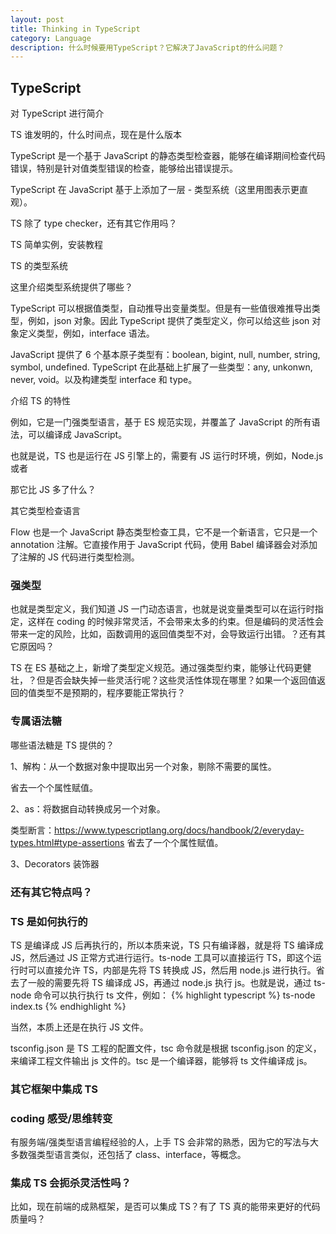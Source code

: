 ```yaml
---
layout: post
title: Thinking in TypeScript
category: Language
description: 什么时候要用TypeScript？它解决了JavaScript的什么问题？
---
```


## TypeScript

对 TypeScript 进行简介

TS 谁发明的，什么时间点，现在是什么版本

TypeScript 是一个基于 JavaScript 的静态类型检查器，能够在编译期间检查代码错误，特别是针对值类型错误的检查，能够给出错误提示。

TypeScript 在 JavaScript 基于上添加了一层 - 类型系统（这里用图表示更直观）。

TS 除了 type checker，还有其它作用吗？

TS 简单实例，安装教程

TS 的类型系统

这里介绍类型系统提供了哪些？

TypeScript 可以根据值类型，自动推导出变量类型。但是有一些值很难推导出类型，例如，json 对象。因此 TypeScript 提供了类型定义，你可以给这些 json 对象定义类型，例如，interface 语法。

JavaScript 提供了 6 个基本原子类型有：boolean, bigint, null, number, string, symbol, undefined. TypeScript 在此基础上扩展了一些类型：any, unkonwn, never, void。以及构建类型 interface 和 type。

介绍 TS 的特性

例如，它是一门强类型语言，基于 ES 规范实现，并覆盖了 JavaScript 的所有语法，可以编译成 JavaScript。

也就是说，TS 也是运行在 JS 引擎上的，需要有 JS 运行时环境，例如，Node.js 或者

那它比 JS 多了什么？

其它类型检查语言

Flow 也是一个 JavaScript 静态类型检查工具，它不是一个新语言，它只是一个 annotation 注解。它直接作用于 JavaScript 代码，使用 Babel 编译器会对添加了注解的 JS 代码进行类型检测。

### 强类型

也就是类型定义，我们知道 JS 一门动态语言，也就是说变量类型可以在运行时指定，这样在 coding 的时候非常灵活，不会带来太多的约束。但是编码的灵活性会带来一定的风险，比如，函数调用的返回值类型不对，会导致运行出错。？还有其它原因吗？

TS 在 ES 基础之上，新增了类型定义规范。通过强类型约束，能够让代码更健壮，？但是否会缺失掉一些灵活行呢？这些灵活性体现在哪里？如果一个返回值返回的值类型不是预期的，程序要能正常执行？

### 专属语法糖

哪些语法糖是 TS 提供的？

1、解构：从一个数据对象中提取出另一个对象，剔除不需要的属性。

省去一个个属性赋值。

2、as：将数据自动转换成另一个对象。

类型断言：https://www.typescriptlang.org/docs/handbook/2/everyday-types.html#type-assertions
省去了一个个属性赋值。

3、Decorators 装饰器

### 还有其它特点吗？

### TS 是如何执行的

TS 是编译成 JS 后再执行的，所以本质来说，TS 只有编译器，就是将 TS 编译成 JS，然后通过 JS 正常方式进行运行。ts-node 工具可以直接运行 TS，即这个运行时可以直接允许 TS，内部是先将 TS 转换成 JS，然后用 node.js 进行执行。省去了一般的需要先将 TS 编译成 JS，再通过 node.js 执行 js。也就是说，通过 ts-node 命令可以执行执行 ts 文件，例如：
{% highlight typescript %}
ts-node index.ts
{% endhighlight %}

当然，本质上还是在执行 JS 文件。

tsconfig.json 是 TS 工程的配置文件，tsc 命令就是根据 tsconfig.json 的定义，来编译工程文件输出 js 文件的。tsc 是一个编译器，能够将 ts 文件编译成 js。

### 其它框架中集成 TS

### coding 感受/思维转变

有服务端/强类型语言编程经验的人，上手 TS 会非常的熟悉，因为它的写法与大多数强类型语言类似，还包括了 class、interface，等概念。

### 集成 TS 会扼杀灵活性吗？

比如，现在前端的成熟框架，是否可以集成 TS？有了 TS 真的能带来更好的代码质量吗？
